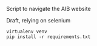 Script to navigate the AIB website

Draft, relying on selenium

    virtualenv venv
    pip install -r requirements.txt


